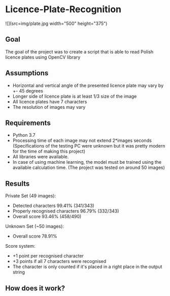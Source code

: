 # Licence-Plate-Recognition
![](src=img/plate.jpg width="500" height="375")
## Goal
The goal of the project was to create a script that is able to read Polish licence plates using OpenCV library
## Assumptions
* Horizontal and vertical angle of the presented licence plate may vary by +- 45 degrees
* Longer side of licence plate is at least 1/3 size of the image
* All licence plates have 7 characters
* The resolution of images may vary

## Requirements
* Python 3.7
* Processing time of each image may not extend 2*images seconds (Specifications of the testing PC were unknown but it was pretty modern for the time of making this project)
* All libraries were available.
* In case of using machine learning, the model must be trained using the available calculation time. (The project was tested on around 50 images)

## Results
Private Set (49 images):
* Detected characters 99.41% (341/343)
* Properly recognised characters 96.79% (332/343)
* Overall score 93.46% (458/490)

Unknown Set (~50 images):
* Overall score 78.91%

Score system:
* +1 point per recognised character
* +3 points if all 7 characters were recognised
* The character is only counted if it's placed in a right place in the output string

## How does it work?

